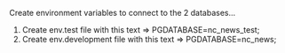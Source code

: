 Create environment variables to connect to the 2 databases...
1. Create env.test file with this text => PGDATABASE=nc_news_test;
2. Create env.development file with this text => PGDATABASE=nc_news;